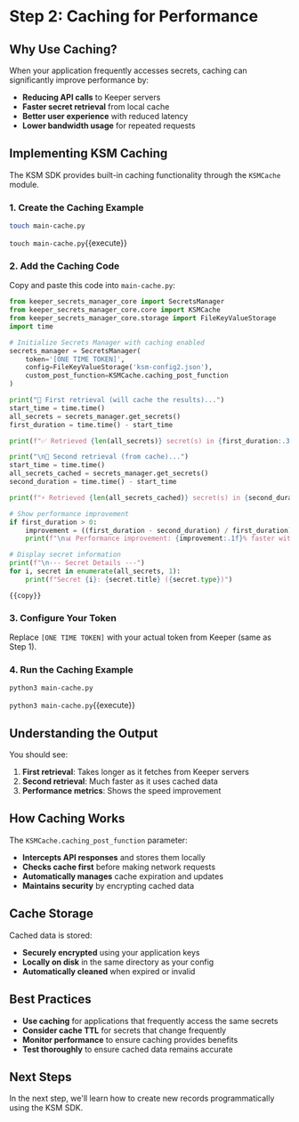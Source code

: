 # Step 2: Caching for Performance

## Why Use Caching?

When your application frequently accesses secrets, caching can significantly improve performance by:
- **Reducing API calls** to Keeper servers
- **Faster secret retrieval** from local cache
- **Better user experience** with reduced latency
- **Lower bandwidth usage** for repeated requests

## Implementing KSM Caching

The KSM SDK provides built-in caching functionality through the `KSMCache` module.

### 1. Create the Caching Example

```bash
touch main-cache.py
```
`touch main-cache.py`{{execute}}

### 2. Add the Caching Code

Copy and paste this code into `main-cache.py`:

```python
from keeper_secrets_manager_core import SecretsManager
from keeper_secrets_manager_core.core import KSMCache
from keeper_secrets_manager_core.storage import FileKeyValueStorage
import time

# Initialize Secrets Manager with caching enabled
secrets_manager = SecretsManager(
    token='[ONE TIME TOKEN]',
    config=FileKeyValueStorage('ksm-config2.json'),
    custom_post_function=KSMCache.caching_post_function
)

print("🔄 First retrieval (will cache the results)...")
start_time = time.time()
all_secrets = secrets_manager.get_secrets()
first_duration = time.time() - start_time

print(f"✅ Retrieved {len(all_secrets)} secret(s) in {first_duration:.3f} seconds")

print("\n🚀 Second retrieval (from cache)...")
start_time = time.time()
all_secrets_cached = secrets_manager.get_secrets()
second_duration = time.time() - start_time

print(f"⚡ Retrieved {len(all_secrets_cached)} secret(s) in {second_duration:.3f} seconds")

# Show performance improvement
if first_duration > 0:
    improvement = ((first_duration - second_duration) / first_duration) * 100
    print(f"\n📊 Performance improvement: {improvement:.1f}% faster with cache!")

# Display secret information
print(f"\n--- Secret Details ---")
for i, secret in enumerate(all_secrets, 1):
    print(f"Secret {i}: {secret.title} ({secret.type})")
```
`{{copy}}`

### 3. Configure Your Token

Replace `[ONE TIME TOKEN]` with your actual token from Keeper (same as Step 1).

### 4. Run the Caching Example

```bash
python3 main-cache.py
```
`python3 main-cache.py`{{execute}}

## Understanding the Output

You should see:
1. **First retrieval**: Takes longer as it fetches from Keeper servers
2. **Second retrieval**: Much faster as it uses cached data
3. **Performance metrics**: Shows the speed improvement

## How Caching Works

The `KSMCache.caching_post_function` parameter:
- **Intercepts API responses** and stores them locally
- **Checks cache first** before making network requests
- **Automatically manages** cache expiration and updates
- **Maintains security** by encrypting cached data

## Cache Storage

Cached data is stored:
- **Securely encrypted** using your application keys
- **Locally on disk** in the same directory as your config
- **Automatically cleaned** when expired or invalid

## Best Practices

- **Use caching** for applications that frequently access the same secrets
- **Consider cache TTL** for secrets that change frequently
- **Monitor performance** to ensure caching provides benefits
- **Test thoroughly** to ensure cached data remains accurate

## Next Steps

In the next step, we'll learn how to create new records programmatically using the KSM SDK.

